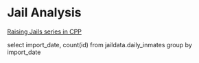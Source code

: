 # Jail Analysis

[Raising Jails series in CPP](https://carolinapublicpress.org/raising-jails/?mc_cid=953e4e3e12&mc_eid=56d4f57a2d)


select import_date, count(id) from jaildata.daily_inmates
group by import_date

